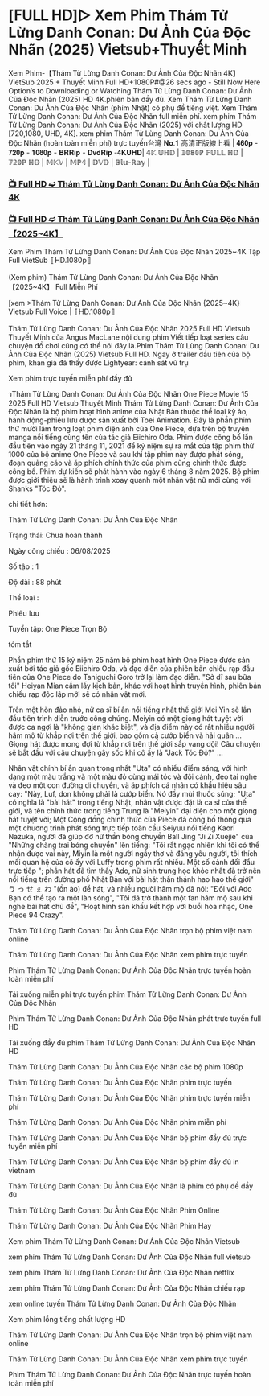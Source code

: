 # [𝖥𝖴𝖫𝖫 𝖧𝖣]▷ 𝖷𝖾𝗆 𝖯𝗁𝗂𝗆 Thám Tử Lừng Danh Conan: Dư Ảnh Của Độc Nhãn (2025) 𝖵𝗂𝖾𝗍𝗌𝗎𝖻+𝖳𝗁𝗎𝗒𝖾̂́𝗍 𝖬𝗂𝗇𝗁
Xem Phim-【Thám Tử Lừng Danh Conan: Dư Ảnh Của Độc Nhãn 4K】 VietSub 2025 + Thuyết Minh Full HD+1080P#@26 secs ago - Still Now Here Option’s to Downloading or Watching Thám Tử Lừng Danh Conan: Dư Ảnh Của Độc Nhãn (2025) HD 4K.phiên bản đầy đủ. Xem Thám Tử Lừng Danh Conan: Dư Ảnh Của Độc Nhãn (phim Nhật) có phụ đề tiếng việt. Xem Thám Tử Lừng Danh Conan: Dư Ảnh Của Độc Nhãn full miễn phí. xem phim Thám Tử Lừng Danh Conan: Dư Ảnh Của Độc Nhãn (2025) với chất lượng HD [720,1080, UHD, 4K]. xem phim Thám Tử Lừng Danh Conan: Dư Ảnh Của Độc Nhãn (hoàn toàn miễn phí) trực tuyến台灣 𝐍𝐨.𝟏 高清正版線上看 | 𝟒𝟔𝟎𝐩 - 𝟕𝟐𝟎𝐩 - 𝟏𝟎𝟖𝟎𝐩 - 𝐁𝐑𝐑𝐢𝐩 - 𝐃𝐯𝐝𝐑𝐢𝐩 -𝟒𝐊𝐔𝐇𝐃| 𝟜𝕂 𝕌ℍ𝔻 | 𝟙𝟘𝟠𝟘ℙ 𝔽𝕌𝕃𝕃 ℍ𝔻 | 𝟟𝟚𝟘ℙ ℍ𝔻 | 𝕄𝕂𝕍 | 𝕄ℙ𝟜 | 𝔻𝕍𝔻 | 𝔹𝕝𝕦-ℝ𝕒𝕪 |

### [📺 Full HD ➫️ Thám Tử Lừng Danh Conan: Dư Ảnh Của Độc Nhãn 4K](https://t.co/BUrbktULtk)

### [📺 Full HD ➫️ Thám Tử Lừng Danh Conan: Dư Ảnh Của Độc Nhãn 【2025~4K】](https://t.co/BUrbktULtk)

Xem Phim Thám Tử Lừng Danh Conan: Dư Ảnh Của Độc Nhãn 2025~4K Tập Full VietSub 〚HD.1080p〛

(Xem phim) Thám Tử Lừng Danh Conan: Dư Ảnh Của Độc Nhãn 【2025~4K】 Full Miễn Phí

[xem >Thám Tử Lừng Danh Conan: Dư Ảnh Của Độc Nhãn {2025~4K} Vietsub Full Voice | 〚HD.1080p〛

Thám Tử Lừng Danh Conan: Dư Ảnh Của Độc Nhãn 2025 Full HD Vietsub Thuyết Minh của Angus MacLane nội dung phim Viết tiếp loạt series câu chuyện đồ chơi cũng có thể nói đây là.Phim Thám Tử Lừng Danh Conan: Dư Ảnh Của Độc Nhãn (2025) Vietsub Full HD. Ngay ở trailer đầu tiên của bộ phim, khán giả đã thấy được Lightyear: cảnh sát vũ trụ

Xem phim trực tuyến miễn phí đầy đủ

วThám Tử Lừng Danh Conan: Dư Ảnh Của Độc Nhãn One Piece Movie 15 2025 Full HD Vietsub Thuyết Minh Thám Tử Lừng Danh Conan: Dư Ảnh Của Độc Nhãn là bộ phim hoạt hình anime của Nhật Bản thuộc thể loại kỳ ảo, hành động-phiêu lưu được sản xuất bởi Toei Animation. Đây là phần phim thứ mười lăm trong loạt phim điện ảnh của One Piece, dựa trên bộ truyện manga nổi tiếng cùng tên của tác giả Eiichiro Oda. Phim được công bố lần đầu tiên vào ngày 21 tháng 11, 2021 để kỷ niệm sự ra mắt của tập phim thứ 1000 của bộ anime One Piece và sau khi tập phim này được phát sóng, đoạn quảng cáo và áp phích chính thức của phim cũng chính thức được công bố. Phim dự kiến sẽ phát hành vào ngày 6 tháng 8 năm 2025. Bộ phim được giới thiệu sẽ là hành trình xoay quanh một nhân vật nữ mới cùng với Shanks "Tóc Đỏ".

chi tiết hơn:

Thám Tử Lừng Danh Conan: Dư Ảnh Của Độc Nhãn

Trạng thái: Chưa hoàn thành

Ngày công chiếu : 06/08/2025

Số tập : 1

Độ dài : 88 phút

Thể loại :

Phiêu lưu

Tuyển tập: One Piece Trọn Bộ

tóm tắt

Phần phim thứ 15 kỷ niệm 25 năm bộ phim hoạt hình One Piece được sản xuất bởi tác giả gốc Eiichiro Oda, và đạo diễn của phiên bản chiếu rạp đầu tiên của One Piece do Taniguchi Goro trở lại làm đạo diễn. "Sở dĩ sau bữa tối" Heiyan Mian cầm lấy kịch bản, khác với hoạt hình truyền hình, phiên bản chiếu rạp độc lập mới sẽ có nhân vật mới.

Trên một hòn đảo nhỏ, nữ ca sĩ bí ẩn nổi tiếng nhất thế giới Mei Yin sẽ lần đầu tiên trình diễn trước công chúng. Meiyin có một giọng hát tuyệt vời được ca ngợi là "không gian khác biệt", và địa điểm này có rất nhiều người hâm mộ từ khắp nơi trên thế giới, bao gồm cả cướp biển và hải quân ... Giọng hát được mong đợi từ khắp nơi trên thế giới sắp vang dội! Câu chuyện sẽ bắt đầu với câu chuyện gây sốc khi cô ấy là "Jack Tóc Đỏ?" ...

Nhân vật chính bí ẩn quan trọng nhất "Uta" có nhiều điểm sáng, với hình dạng một màu trắng và một màu đỏ cùng mái tóc và đôi cánh, đeo tai nghe và đeo một con đường di chuyển, và áp phích cá nhân có khẩu hiệu sâu cay: "Này, Luf, don không phải là cướp biển. Nó đầy mùi thuốc súng; "Uta" có nghĩa là "bài hát" trong tiếng Nhật, nhân vật được đặt là ca sĩ của thế giới, và tên chính thức trong tiếng Trung là "Meiyin" đại diện cho một giọng hát tuyệt vời; Một Cộng đồng chính thức của Piece đã công bố thông qua một chương trình phát sóng trực tiếp toàn cầu Seiyuu nổi tiếng Kaori Nazuka, người đã giúp đỡ nữ thần bóng chuyền Ball Jing "Ji Zi Xuejie" của "Những chàng trai bóng chuyền" lên tiếng: "Tôi rất ngạc nhiên khi tôi có thể nhận được vai này, Miyin là một người ngây thơ và đáng yêu người, tôi thích mối quan hệ của cô ấy với Luffy trong phim rất nhiều. Một số cảnh đối đầu trực tiếp "; phần hát đã tìm thấy Ado, nữ sinh trung học khỏe nhất đã trở nên nổi tiếng trên đường phố Nhật Bản với bài hát thần thánh hao hao thế giới" う っ せ ぇ わ "(ồn ào) để hát, và nhiều người hâm mộ đã nói: "Đối với Ado Bạn có thể tạo ra một làn sóng", "Tôi đã trở thành một fan hâm mộ sau khi nghe bài hát chủ đề", "Hoạt hình sân khấu kết hợp với buổi hòa nhạc, One Piece 94 Crazy".

Thám Tử Lừng Danh Conan: Dư Ảnh Của Độc Nhãn trọn bộ phim việt nam online

Thám Tử Lừng Danh Conan: Dư Ảnh Của Độc Nhãn xem phim trực tuyến

Phim Thám Tử Lừng Danh Conan: Dư Ảnh Của Độc Nhãn trực tuyến hoàn toàn miễn phí

Tải xuống miễn phí trực tuyến phim Thám Tử Lừng Danh Conan: Dư Ảnh Của Độc Nhãn

Phim Thám Tử Lừng Danh Conan: Dư Ảnh Của Độc Nhãn phát trực tuyến full HD

Tải xuống đầy đủ phim Thám Tử Lừng Danh Conan: Dư Ảnh Của Độc Nhãn HD

Thám Tử Lừng Danh Conan: Dư Ảnh Của Độc Nhãn các bộ phim 1080p

Thám Tử Lừng Danh Conan: Dư Ảnh Của Độc Nhãn phim trực tuyến

Thám Tử Lừng Danh Conan: Dư Ảnh Của Độc Nhãn phim trực tuyến miễn phí

Thám Tử Lừng Danh Conan: Dư Ảnh Của Độc Nhãn phim miễn phí

Thám Tử Lừng Danh Conan: Dư Ảnh Của Độc Nhãn bộ phim đầy đủ trực tuyến miễn phí

Thám Tử Lừng Danh Conan: Dư Ảnh Của Độc Nhãn bộ phim đầy đủ in vietnam

Thám Tử Lừng Danh Conan: Dư Ảnh Của Độc Nhãn là phim có phụ đề đầy đủ

Thám Tử Lừng Danh Conan: Dư Ảnh Của Độc Nhãn Phim Online

Thám Tử Lừng Danh Conan: Dư Ảnh Của Độc Nhãn Phim Hay

Xem phim Thám Tử Lừng Danh Conan: Dư Ảnh Của Độc Nhãn Vietsub

xem phim Thám Tử Lừng Danh Conan: Dư Ảnh Của Độc Nhãn full vietsub

xem phim Thám Tử Lừng Danh Conan: Dư Ảnh Của Độc Nhãn netflix

xem phim Thám Tử Lừng Danh Conan: Dư Ảnh Của Độc Nhãn chiếu rạp

xem online tuyến Thám Tử Lừng Danh Conan: Dư Ảnh Của Độc Nhãn

Xem phim lồng tiếng chất lượng HD

Thám Tử Lừng Danh Conan: Dư Ảnh Của Độc Nhãn trọn bộ phim việt nam online

Thám Tử Lừng Danh Conan: Dư Ảnh Của Độc Nhãn xem phim trực tuyến

Phim Thám Tử Lừng Danh Conan: Dư Ảnh Của Độc Nhãn trực tuyến hoàn toàn miễn phí
